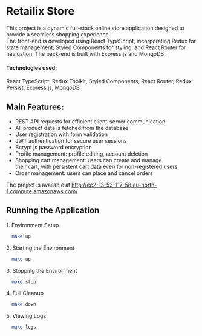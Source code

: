 # Retailix Store
This project is a dynamic full-stack online store application designed to provide a seamless shopping experience. <br> The front-end is developed using React TypeScript, incorporating Redux for state management, Styled Components for styling, and React Router for navigation. The back-end is built with Express.js and MongoDB.

#### Technologies used: 
React TypeScript, Redux Toolkit, Styled Components, React Router, Redux Persist, Express.js, MongoDB

## Main Features:
- REST API requests for efficient client-server communication
- All product data is fetched from the database
- User registration with form validation
- JWT authentication for secure user sessions
- Bcrypt.js password encryption
- Profile management: profile editing, account deletion
- Shopping cart management: users can create and manage <br>
  their cart, with persistent cart data even for non-registered users
- Order management: users can place and cancel orders

The project is available at http://ec2-13-53-117-58.eu-north-1.compute.amazonaws.com/



## Running the Application

1\. Environment Setup

```bash
  make up
```

2\. Starting the Environment

```bash
  make up
```

3\. Stopping the Environment

```bash
  make stop
```


4\. Full Cleanup

```bash
  make down
```

5\. Viewing Logs

```bash
  make logs
```

